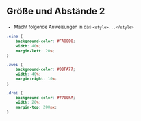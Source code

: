 ## Größe und Abstände 2

<div style="font-size: 0.75em">

- Macht folgende Anweisungen in das
`<style>...</style>`<!-- element class="blue" -->

```css
.eins {
    background-color: #FA0000;
    width: 40%;
    margin-left: 20%;
}

.zwei {
    background-color: #00FA77;
    width: 40%;
    margin-right: 10%;
}

.drei {
    background-color: #7700FA;
    width: 20%;
    margin-top: 200px;
}

```

</div>